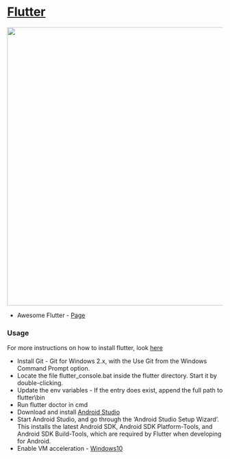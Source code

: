 # [Flutter](https://flutter.io/)

[<img src="https://user-images.githubusercontent.com/1295961/45949308-cbb2f680-bffb-11e8-8054-28c35ed6d132.png" align="center" width="650">](http://flutter.io)


* Awesome Flutter - [Page](https://github.com/Solido/awesome-flutter)

### Usage
For more instructions on how to install flutter, look [here](https://flutter.io/docs/get-started/install)

* Install Git - Git for Windows 2.x, with the Use Git from the Windows Command Prompt option.
* Locate the file flutter_console.bat inside the flutter directory. Start it by double-clicking.
* Update the env variables - If the entry does exist, append the full path to flutter\bin
* Run flutter doctor in cmd
* Download and install [Android Studio](https://developer.android.com/studio/)
* Start Android Studio, and go through the ‘Android Studio Setup Wizard’. This installs the latest Android SDK, Android SDK Platform-Tools, and Android SDK Build-Tools, which are required by Flutter when developing for Android.
* Enable VM acceleration - [Windows10](https://www.quora.com/How-do-I-enable-hardware-acceleration-in-Windows-10) 
